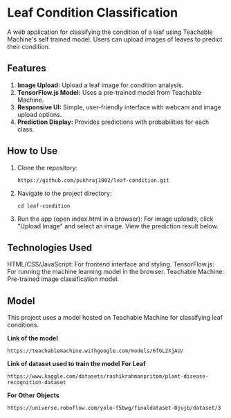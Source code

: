 # Leaf Condition Classification
A web application for classifying the condition of a leaf using Teachable Machine's self trained model. Users can upload images of leaves to predict their condition.

## Features
1. **Image Upload:** Upload a leaf image for condition analysis.
2. **TensorFlow.js Model:** Uses a pre-trained model from Teachable Machine.
3. **Responsive UI:** Simple, user-friendly interface with webcam and image upload options.
4. **Prediction Display:** Provides predictions with probabilities for each class.

## How to Use
1. Clone the repository:

   ```git clone
   https://github.com/pukhraj1002/leaf-condition.git
   ```

2. Navigate to the project directory:

   ```terminal
   cd leaf-condition
   ```

3. Run the app (open index.html in a browser):
   For image uploads, click "Upload Image" and select an image.
   View the prediction result below.

## Technologies Used
HTML/CSS/JavaScript: For frontend interface and styling.
TensorFlow.js: For running the machine learning model in the browser.
Teachable Machine: Pre-trained image classification model.

## Model
This project uses a model hosted on Teachable Machine for classifying leaf conditions.

**Link of the model** 
```
https://teachablemachine.withgoogle.com/models/6fGL2XjAU/
```
**Link of dataset used to train the model** 
**For Leaf**
```
https://www.kaggle.com/datasets/rashikrahmanpritom/plant-disease-recognition-dataset
```
**For Other Objects**
```
https://universe.roboflow.com/yolo-f5bwg/finaldataset-0jujb/dataset/3
```
